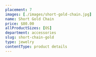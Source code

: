 ```yaml
---
placement: 7
images: [./images/short-gold-chain.jpg]
name: Short Gold Chain
price: $80.00
allProductSizes: [OS]
department: accessories
slug: short-chain-gold
type: jewelry
contentType: product details
---
```

